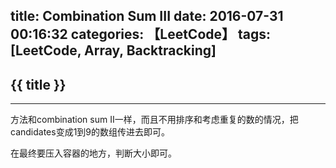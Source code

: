 title: Combination Sum III
date: 2016-07-31 00:16:32
categories: 【LeetCode】
tags: [LeetCode, Array, Backtracking]
---
## {{ title }} ##

---

方法和combination sum II一样，而且不用排序和考虑重复的数的情况，把candidates变成1到9的数组传进去即可。

在最终要压入容器的地方，判断大小即可。